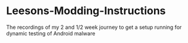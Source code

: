 # Leesons-Modding-Instructions
The recordings of my 2 and 1/2 week journey to get a setup running for dynamic testing of Android malware
